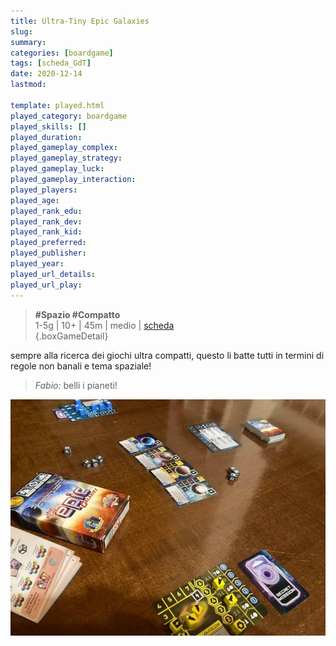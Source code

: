 ```yaml
---
title: Ultra-Tiny Epic Galaxies
slug: 
summary: 
categories: [boardgame]
tags: [scheda_GdT]
date: 2020-12-14
lastmod: 

template: played.html
played_category: boardgame
played_skills: []
played_duration: 
played_gameplay_complex: 
played_gameplay_strategy: 
played_gameplay_luck: 
played_gameplay_interaction: 
played_players: 
played_age: 
played_rank_edu: 
played_rank_dev: 
played_rank_kid: 
played_preferred: 
played_publisher: 
played_year: 
played_url_details: 
played_url_play: 
---
```


> **#Spazio #Compatto**   
> 1-5g | 10+ | 45m | medio | [scheda](https://www.boardgamegeek.com/boardgame/285826/ultra-tiny-epic-galaxies)  
{.boxGameDetail}

sempre alla ricerca dei giochi ultra compatti, questo li batte tutti in termini di regole non banali e tema spaziale!

> *Fabio:*
> belli i pianeti!

![](img/tiny_epic_galaxies.webp)
